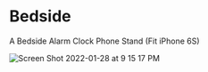 # Bedside

A Bedside Alarm Clock Phone Stand (Fit iPhone 6S)

![Screen Shot 2022-01-28 at 9 15 17 PM](https://user-images.githubusercontent.com/233022/152269648-fbe92a0f-ddd3-4a47-b00b-b65d9813b8af.jpg)
